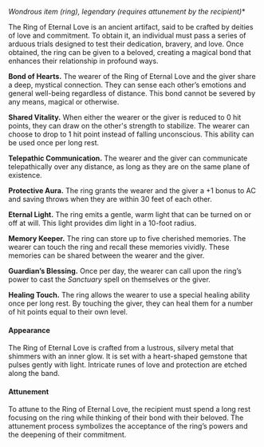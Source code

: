 *Wondrous item (ring), legendary (requires attunement by the recipient)**

The Ring of Eternal Love is an ancient artifact, said to be crafted by deities of love and commitment. To obtain it, an individual must pass a series of arduous trials designed to test their dedication, bravery, and love. Once obtained, the ring can be given to a beloved, creating a magical bond that enhances their relationship in profound ways.

**Bond of Hearts.** The wearer of the Ring of Eternal Love and the giver share a deep, mystical connection. They can sense each other’s emotions and general well-being regardless of distance. This bond cannot be severed by any means, magical or otherwise.

**Shared Vitality.** When either the wearer or the giver is reduced to 0 hit points, they can draw on the other's strength to stabilize. The wearer can choose to drop to 1 hit point instead of falling unconscious. This ability can be used once per long rest.

**Telepathic Communication.** The wearer and the giver can communicate telepathically over any distance, as long as they are on the same plane of existence.

**Protective Aura.** The ring grants the wearer and the giver a +1 bonus to AC and saving throws when they are within 30 feet of each other.

**Eternal Light.** The ring emits a gentle, warm light that can be turned on or off at will. This light provides dim light in a 10-foot radius.

**Memory Keeper.** The ring can store up to five cherished memories. The wearer can touch the ring and recall these memories vividly. These memories can be shared between the wearer and the giver.

**Guardian’s Blessing.** Once per day, the wearer can call upon the ring’s power to cast the *Sanctuary* spell on themselves or the giver.

**Healing Touch.** The ring allows the wearer to use a special healing ability once per long rest. By touching the giver, they can heal them for a number of hit points equal to their own level.

#### Appearance
The Ring of Eternal Love is crafted from a lustrous, silvery metal that shimmers with an inner glow. It is set with a heart-shaped gemstone that pulses gently with light. Intricate runes of love and protection are etched along the band.

#### Attunement
To attune to the Ring of Eternal Love, the recipient must spend a long rest focusing on the ring while thinking of their bond with their beloved. The attunement process symbolizes the acceptance of the ring’s powers and the deepening of their commitment.